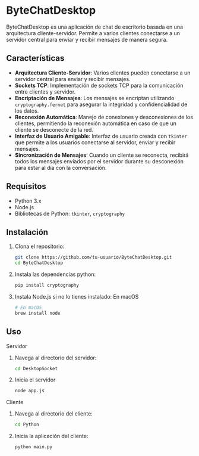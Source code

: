 # ByteChatDesktop

ByteChatDesktop es una aplicación de chat de escritorio basada en una arquitectura cliente-servidor. Permite a varios clientes conectarse a un servidor central para enviar y recibir mensajes de manera segura.

## Características

- **Arquitectura Cliente-Servidor**: Varios clientes pueden conectarse a un servidor central para enviar y recibir mensajes.
- **Sockets TCP**: Implementación de sockets TCP para la comunicación entre clientes y servidor.
- **Encriptación de Mensajes**: Los mensajes se encriptan utilizando `cryptography.fernet` para asegurar la integridad y confidencialidad de los datos.
- **Reconexión Automática**: Manejo de conexiones y desconexiones de los clientes, permitiendo la reconexión automática en caso de que un cliente se desconecte de la red.
- **Interfaz de Usuario Amigable**: Interfaz de usuario creada con `tkinter` que permite a los usuarios conectarse al servidor, enviar y recibir mensajes.
- **Sincronización de Mensajes**: Cuando un cliente se reconecta, recibirá todos los mensajes enviados por el servidor durante su desconexión para estar al día con la conversación.

## Requisitos

- Python 3.x
- Node.js
- Bibliotecas de Python: `tkinter`, `cryptography`

## Instalación

1. Clona el repositorio:
   ```sh
   git clone https://github.com/tu-usuario/ByteChatDesktop.git
   cd ByteChatDesktop
   ```

2. Instala las dependencias python:

    ```sh
    pip install cryptography
    ```

3. Instala Node.js si no lo tienes instalado:
En macOS
    ```sh
    # En macOS
    brew install node
    ```

## Uso

Servidor

1. Navega al directorio del servidor:
    ```sh
    cd DesktopSocket
    ```

2. Inicia el servidor
    ```sh
    node app.js
    ```

Cliente

1. Navega al directorio del cliente:
    ```sh
    cd Python
    ```

2. Inicia la aplicación del cliente:
    ```sh
    python main.py
    ```


